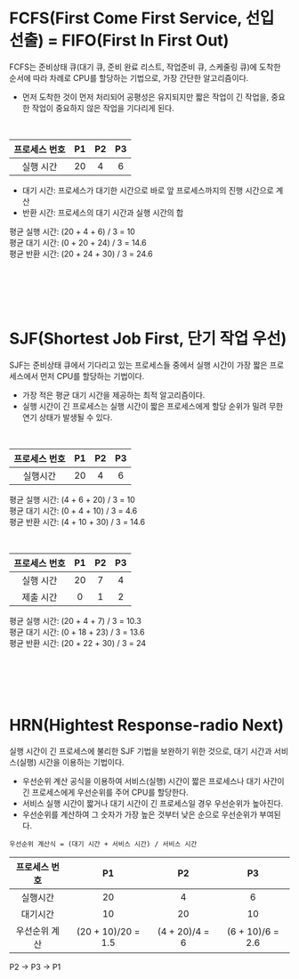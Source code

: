 # FCFS(First Come First Service, 선입 선출) = FIFO(First In First Out)
FCFS는 준비상태 큐(대기 큐, 준비 완료 리스트, 작업준비 큐, 스케줄링 큐)에 도착한 순서에 따라 차례로 CPU를 할당하는 기법으로, 가장 간단한 알고리즘이다.
- 먼저 도착한 것이 먼저 처리되어 공평성은 유지되지만 짧은 작업이 긴 작업을, 중요한 작업이 중요하지 않은 작업을 기다리게 된다.

<br>

프로세스 번호|P1|P2|P3
:---:|:---:|:---:|:---:
실행 시간|20|4|6

- 대기 시간: 프로세스가 대기한 시간으로 바로 앞 프로세스까지의 진행 시간으로 계산
- 반환 시간: 프로세스의 대기 시간과 실행 시간의 합

평균 실행 시간: (20 + 4 + 6) / 3 = 10   
평균 대기 시간: (0 + 20 + 24) / 3 = 14.6   
평균 반환 시간: (20 + 24 + 30) / 3 = 24.6

<br>
<br>
<br>
<br>

# SJF(Shortest Job First, 단기 작업 우선)
SJF는 준비상태 큐에서 기다리고 있는 프로세스들 중에서 실행 시간이 가장 짧은 프로세스에서 먼저 CPU를 할당하는 기법이다.
- 가장 적은 평균 대기 시간을 제공하는 최적 알고리즘이다.
- 실행 시간이 긴 프로세스는 실행 시간이 짧은 프로세스에게 할당 순위가 밀려 무한 연기 상태가 발생될 수 있다.

<br>

프로세스 번호|P1|P2|P3
:---:|:---:|:---:|:---:
실행시간|20|4|6

평균 실행 시간: (4 + 6 + 20) / 3 = 10   
평균 대기 시간: (0 + 4 + 10) / 3 = 4.6   
평균 반환 시간: (4 + 10 + 30) / 3 = 14.6

<br>

프로세스 번호|P1|P2|P3
:---:|:---:|:---:|:---:
실행 시간|20|7|4
제출 시간|0|1|2

평균 실행 시간: (20 + 4 + 7) / 3 = 10.3   
평균 대기 시간: (0 + 18 + 23) / 3 = 13.6   
평균 반환 시간: (20 + 22 + 30) / 3 = 24

<br>
<br>
<br>
<br>

# HRN(Hightest Response-radio Next)
실행 시간이 긴 프로세스에 불리한 SJF 기법을 보완하기 위한 것으로, 대기 시간과 서비스(실행) 시간을 이용하는 기법이다.
- 우선순위 계산 공식을 이용하여 서비스(실행) 시간이 짧은 프로세스나 대기 사간이 긴 프로세스에게 우선순위를 주어 CPU를 할당한다.
- 서비스 실행 시간이 짧거나 대기 시간이 긴 프로세스일 경우 우선순위가 높아진다.
- 우선순위를 계산하여 그 숫자가 가장 높은 것부터 낮은 순으로 우선순위가 부여된다.

```
우선순위 계산식 = (대기 시간 + 서비스 시간) / 서비스 시간
```

프로세스 번호|P1|P2|P3
:---:|:---:|:---:|:---:
실행시간|20|4|6
대기시간|10|20|10
우선순위 계산|(20 + 10)/20 = 1.5|(4 + 20)/4 = 6|(6 + 10)/6 = 2.6

P2 -> P3 -> P1

